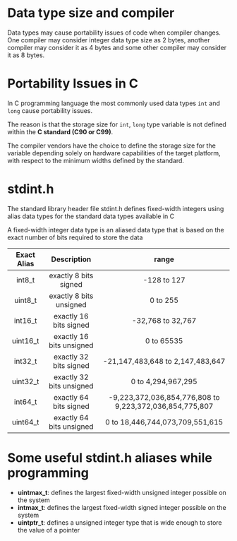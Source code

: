 # Data type size and compiler

Data types may cause portability issues of code when compiler changes.  
One compiler may consider integer data type size as 2 bytes, another compiler may consider it as 4 bytes and some other compiler may consider it as 8 bytes.



# Portability Issues in C

In C programming language the most commonly used data types `int` and `long` cause portability issues.  

The reason is that the storage size for `int`, `long`  type variable is not defined within the __C standard (C90 or C99)__.  

The compiler vendors have the choice to define the storage size for the variable depending solely on hardware capabilities of the target platform, with respect to the minimum widths defined by the standard.  



# stdint.h

The standard library header file stdint.h defines fixed-width integers using alias data types for the standard data types available in C  

A fixed-width integer data type is an aliased data type that is based on the exact number of bits required to store the data  

| Exact Alias |       Description        |                          range                          |
| :---------: | :----------------------: | :-----------------------------------------------------: |
|   int8_t    |  exactly 8 bits signed   |                       -128 to 127                       |
|   uint8_t   | exactly 8 bits unsigned  |                        0 to 255                         |
|   int16_t   |  exactly 16 bits signed  |                    -32,768 to 32,767                    |
|  uint16_t   | exactly 16 bits unsigned |                       0 to 65535                        |
|   int32_t   |  exactly 32 bits signed  |            -21,147,483,648 to 2,147,483,647             |
|  uint32_t   | exactly 32 bits unsigned |                   0 to 4,294,967,295                    |
|   int64_t   |  exactly 64 bits signed  | -9,223,372,036,854,776,808 to 9,223,372,036,854,775,807 |
|  uint64_t   | exactly 64 bits unsigned |             0 to 18,446,744,073,709,551,615             |

  

# Some useful stdint.h aliases while programming

- __uintmax_t__: defines the largest fixed-width unsigned integer possible on the system
- __intmax_t__: defines the largest fixed-width signed integer possible on the system
- __uintptr_t__: defines a unsigned integer type that is wide enough to store the value of a pointer